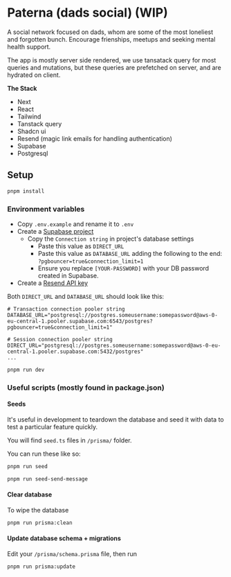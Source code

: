 # Paterna (dads social) (WIP)

A social network focused on dads, whom are some of the most loneliest and forgotten bunch. Encourage frienships, meetups and seeking mental health support.

The app is mostly server side rendered, we use tansatack query for most queries and mutations, but these queries are prefetched on server, and are hydrated on client.

**The Stack**

- Next
- React
- Tailwind
- Tanstack query
- Shadcn ui
- Resend (magic link emails for handling authentication)
- Supabase
- Postgresql

## Setup

```bash
pnpm install
```

### Environment variables

- Copy `.env.example` and rename it to `.env`
- Create a [Supabase project](https://supabase.com/dashboard)
  - Copy the `Connection string` in project's database settings
    - Paste this value as `DIRECT_URL`
    - Paste this value as `DATABASE_URL` adding the following to the end: `?pgbouncer=true&connection_limit=1`
    - Ensure you replace `[YOUR-PASSWORD]` with your DB password created in Supabase.
- Create a [Resend API key](https://resend.com/api-keys)

Both `DIRECT_URL` and `DATABASE_URL` should look like this:

```
# Transaction connection pooler string
DATABASE_URL="postgresql://postgres.someusername:somepassword@aws-0-eu-central-1.pooler.supabase.com:6543/postgres?pgbouncer=true&connection_limit=1"

# Session connection pooler string
DIRECT_URL="postgresql://postgres.someusername:somepassword@aws-0-eu-central-1.pooler.supabase.com:5432/postgres"
...
```

```bash
pnpm run dev
```

### Useful scripts (mostly found in package.json)

#### Seeds

It's useful in development to teardown the database and seed it with data to test a particular feature quickly.

You will find `seed.ts` files in `/prisma/` folder.

You can run these like so:

```bash
pnpm run seed
```

```bash
pnpm run seed-send-message
```

#### Clear database

To wipe the database

```bash
pnpm run prisma:clean
```

#### Update database schema + migrations

Edit your `/prisma/schema.prisma` file, then run

```bash
pnpm run prisma:update
```
